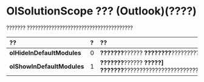 
# OlSolutionScope ??? (Outlook)(????)

??????? ???????????????????????????????????????



|**??**|**?**|**??**|
|:-----|:-----|:-----|
|**olHideInDefaultModules**|0|**???????**?????? **????????**??????????????????????????????|
|**olShowInDefaultModules**|1|**???????**?????? **?????] ???????**???????????????????????????????????????????????|

